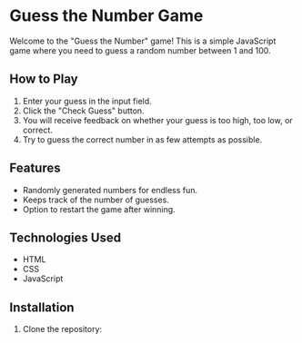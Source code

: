 # Guess the Number Game

Welcome to the "Guess the Number" game! This is a simple JavaScript game where you need to guess a random number between 1 and 100.

## How to Play

1. Enter your guess in the input field.
2. Click the "Check Guess" button.
3. You will receive feedback on whether your guess is too high, too low, or correct.
4. Try to guess the correct number in as few attempts as possible.

## Features

- Randomly generated numbers for endless fun.
- Keeps track of the number of guesses.
- Option to restart the game after winning.

## Technologies Used

- HTML
- CSS
- JavaScript

## Installation

1. Clone the repository:

